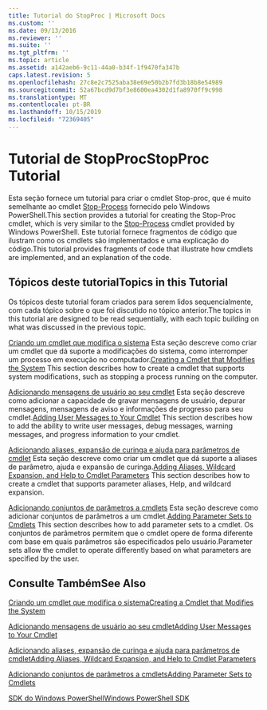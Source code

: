 ```yaml
---
title: Tutorial do StopProc | Microsoft Docs
ms.custom: ''
ms.date: 09/13/2016
ms.reviewer: ''
ms.suite: ''
ms.tgt_pltfrm: ''
ms.topic: article
ms.assetid: a142aeb6-9c11-44a0-b34f-1f9470fa347b
caps.latest.revision: 5
ms.openlocfilehash: 27c8e2c7525aba38e69e50b2b7fd3b18b8e54989
ms.sourcegitcommit: 52a67bcd9d7bf3e8600ea4302d1fa8970ff9c998
ms.translationtype: MT
ms.contentlocale: pt-BR
ms.lasthandoff: 10/15/2019
ms.locfileid: "72369405"
---
```

# <a name="stopproc-tutorial"></a><span data-ttu-id="aac64-102">Tutorial de StopProc</span><span class="sxs-lookup"><span data-stu-id="aac64-102">StopProc Tutorial</span></span>

<span data-ttu-id="aac64-103">Esta seção fornece um tutorial para criar o cmdlet Stop-proc, que é muito semelhante ao cmdlet [Stop-Process](/powershell/module/Microsoft.PowerShell.Management/Stop-Process) fornecido pelo Windows PowerShell.</span><span class="sxs-lookup"><span data-stu-id="aac64-103">This section provides a tutorial for creating the Stop-Proc cmdlet, which is very similar to the [Stop-Process](/powershell/module/Microsoft.PowerShell.Management/Stop-Process) cmdlet provided by Windows PowerShell.</span></span> <span data-ttu-id="aac64-104">Este tutorial fornece fragmentos de código que ilustram como os cmdlets são implementados e uma explicação do código.</span><span class="sxs-lookup"><span data-stu-id="aac64-104">This tutorial provides fragments of code that illustrate how cmdlets are implemented, and an explanation of the code.</span></span>

## <a name="topics-in-this-tutorial"></a><span data-ttu-id="aac64-105">Tópicos deste tutorial</span><span class="sxs-lookup"><span data-stu-id="aac64-105">Topics in this Tutorial</span></span>

<span data-ttu-id="aac64-106">Os tópicos deste tutorial foram criados para serem lidos sequencialmente, com cada tópico sobre o que foi discutido no tópico anterior.</span><span class="sxs-lookup"><span data-stu-id="aac64-106">The topics in this tutorial are designed to be read sequentially, with each topic building on what was discussed in the previous topic.</span></span>

<span data-ttu-id="aac64-107">[Criando um cmdlet que modifica o sistema](./creating-a-cmdlet-that-modifies-the-system.md) Esta seção descreve como criar um cmdlet que dá suporte a modificações do sistema, como interromper um processo em execução no computador.</span><span class="sxs-lookup"><span data-stu-id="aac64-107">[Creating a Cmdlet that Modifies the System](./creating-a-cmdlet-that-modifies-the-system.md) This section describes how to create a cmdlet that supports system modifications, such as stopping a process running on the computer.</span></span>

<span data-ttu-id="aac64-108">[Adicionando mensagens de usuário ao seu cmdlet](./adding-user-messages-to-your-cmdlet.md) Esta seção descreve como adicionar a capacidade de gravar mensagens de usuário, depurar mensagens, mensagens de aviso e informações de progresso para seu cmdlet.</span><span class="sxs-lookup"><span data-stu-id="aac64-108">[Adding User Messages to Your Cmdlet](./adding-user-messages-to-your-cmdlet.md) This section describes how to add the ability to write user messages, debug messages, warning messages, and progress information to your cmdlet.</span></span>

<span data-ttu-id="aac64-109">[Adicionando aliases, expansão de curinga e ajuda para parâmetros de cmdlet](./adding-aliases-wildcard-expansion-and-help-to-cmdlet-parameters.md) Esta seção descreve como criar um cmdlet que dá suporte a aliases de parâmetro, ajuda e expansão de curinga.</span><span class="sxs-lookup"><span data-stu-id="aac64-109">[Adding Aliases, Wildcard Expansion, and Help to Cmdlet Parameters](./adding-aliases-wildcard-expansion-and-help-to-cmdlet-parameters.md) This section describes how to create a cmdlet that supports parameter aliases, Help, and wildcard expansion.</span></span>

<span data-ttu-id="aac64-110">[Adicionando conjuntos de parâmetros a cmdlets](./adding-parameter-sets-to-a-cmdlet.md) Esta seção descreve como adicionar conjuntos de parâmetros a um cmdlet.</span><span class="sxs-lookup"><span data-stu-id="aac64-110">[Adding Parameter Sets to Cmdlets](./adding-parameter-sets-to-a-cmdlet.md) This section describes how to add parameter sets to a cmdlet.</span></span> <span data-ttu-id="aac64-111">Os conjuntos de parâmetros permitem que o cmdlet opere de forma diferente com base em quais parâmetros são especificados pelo usuário.</span><span class="sxs-lookup"><span data-stu-id="aac64-111">Parameter sets allow the cmdlet to operate differently based on what parameters are specified by the user.</span></span>

## <a name="see-also"></a><span data-ttu-id="aac64-112">Consulte Também</span><span class="sxs-lookup"><span data-stu-id="aac64-112">See Also</span></span>

[<span data-ttu-id="aac64-113">Criando um cmdlet que modifica o sistema</span><span class="sxs-lookup"><span data-stu-id="aac64-113">Creating a Cmdlet that Modifies the System</span></span>](./creating-a-cmdlet-that-modifies-the-system.md)

[<span data-ttu-id="aac64-114">Adicionando mensagens de usuário ao seu cmdlet</span><span class="sxs-lookup"><span data-stu-id="aac64-114">Adding User Messages to Your Cmdlet</span></span>](./adding-user-messages-to-your-cmdlet.md)

[<span data-ttu-id="aac64-115">Adicionando aliases, expansão de curinga e ajuda para parâmetros de cmdlet</span><span class="sxs-lookup"><span data-stu-id="aac64-115">Adding Aliases, Wildcard Expansion, and Help to Cmdlet Parameters</span></span>](./adding-aliases-wildcard-expansion-and-help-to-cmdlet-parameters.md)

[<span data-ttu-id="aac64-116">Adicionando conjuntos de parâmetros a cmdlets</span><span class="sxs-lookup"><span data-stu-id="aac64-116">Adding Parameter Sets to Cmdlets</span></span>](./adding-parameter-sets-to-a-cmdlet.md)

[<span data-ttu-id="aac64-117">SDK do Windows PowerShell</span><span class="sxs-lookup"><span data-stu-id="aac64-117">Windows PowerShell SDK</span></span>](../windows-powershell-reference.md)
